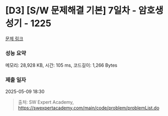 # [D3] [S/W 문제해결 기본] 7일차 - 암호생성기 - 1225 

[문제 링크](https://swexpertacademy.com/main/code/problem/problemDetail.do?contestProbId=AV14uWl6AF0CFAYD) 

### 성능 요약

메모리: 28,928 KB, 시간: 105 ms, 코드길이: 1,266 Bytes

### 제출 일자

2025-05-09 18:30



> 출처: SW Expert Academy, https://swexpertacademy.com/main/code/problem/problemList.do